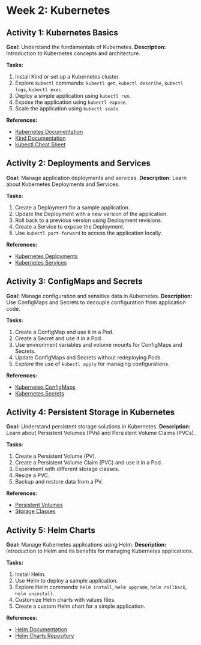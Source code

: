 # Week 2: Kubernetes

## Activity 1: Kubernetes Basics
**Goal:** Understand the fundamentals of Kubernetes.
**Description:** Introduction to Kubernetes concepts and architecture.

**Tasks:**
1. Install Kind or set up a Kubernetes cluster.
2. Explore `kubectl` commands: `kubectl get`, `kubectl describe`, `kubectl logs`, `kubectl exec`.
3. Deploy a simple application using `kubectl run`.
4. Expose the application using `kubectl expose`.
5. Scale the application using `kubectl scale`.

**References:**
- [Kubernetes Documentation](https://kubernetes.io/docs/home/)
- [Kind Documentation](https://kind.sigs.k8s.io/docs/user/quick-start/)
- [kubectl Cheat Sheet](https://kubernetes.io/docs/reference/kubectl/cheatsheet/)

## Activity 2: Deployments and Services
**Goal:** Manage application deployments and services.
**Description:** Learn about Kubernetes Deployments and Services.

**Tasks:**
1. Create a Deployment for a sample application.
2. Update the Deployment with a new version of the application.
3. Roll back to a previous version using Deployment revisions.
4. Create a Service to expose the Deployment.
5. Use `kubectl port-forward` to access the application locally.

**References:**
- [Kubernetes Deployments](https://kubernetes.io/docs/concepts/workloads/controllers/deployment/)
- [Kubernetes Services](https://kubernetes.io/docs/concepts/services-networking/service/)

## Activity 3: ConfigMaps and Secrets
**Goal:** Manage configuration and sensitive data in Kubernetes.
**Description:** Use ConfigMaps and Secrets to decouple configuration from application code.

**Tasks:**
1. Create a ConfigMap and use it in a Pod.
2. Create a Secret and use it in a Pod.
3. Use environment variables and volume mounts for ConfigMaps and Secrets.
4. Update ConfigMaps and Secrets without redeploying Pods.
5. Explore the use of `kubectl apply` for managing configurations.

**References:**
- [Kubernetes ConfigMaps](https://kubernetes.io/docs/concepts/configuration/configmap/)
- [Kubernetes Secrets](https://kubernetes.io/docs/concepts/configuration/secret/)

## Activity 4: Persistent Storage in Kubernetes
**Goal:** Understand persistent storage solutions in Kubernetes.
**Description:** Learn about Persistent Volumes (PVs) and Persistent Volume Claims (PVCs).

**Tasks:**
1. Create a Persistent Volume (PV).
2. Create a Persistent Volume Claim (PVC) and use it in a Pod.
3. Experiment with different storage classes.
4. Resize a PVC.
5. Backup and restore data from a PV.

**References:**
- [Persistent Volumes](https://kubernetes.io/docs/concepts/storage/persistent-volumes/)
- [Storage Classes](https://kubernetes.io/docs/concepts/storage/storage-classes/)

## Activity 5: Helm Charts
**Goal:** Manage Kubernetes applications using Helm.
**Description:** Introduction to Helm and its benefits for managing Kubernetes applications.

**Tasks:**
1. Install Helm.
2. Use Helm to deploy a sample application.
3. Explore Helm commands: `helm install`, `helm upgrade`, `helm rollback`, `helm uninstall`.
4. Customize Helm charts with values files.
5. Create a custom Helm chart for a simple application.

**References:**
- [Helm Documentation](https://helm.sh/docs/)
- [Helm Charts Repository](https://artifacthub.io/)
